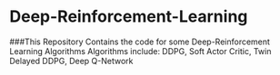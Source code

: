 # Deep-Reinforcement-Learning
###This Repository Contains the code for some Deep-Reinforcement Learning Algorithms
Algorithms include: DDPG, Soft Actor Critic, Twin Delayed DDPG, Deep Q-Network
